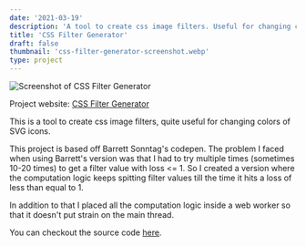 ```yaml
---
date: '2021-03-19'
description: 'A tool to create css image filters. Useful for changing colors of SVG icons.'
title: 'CSS Filter Generator'
draft: false
thumbnail: 'css-filter-generator-screenshot.webp'
type: project
---
```


<div class="post-image-wrapper">
  <img src="/images/css-filter-generator-screenshot.webp" class="post-image" alt="Screenshot of CSS Filter Generator" />
</div>

Project website: [CSS Filter Generator](https://pranjaldubey.com/css-filter-generator/ 'CSS Filter Generator')

This is a tool to create css image filters, quite useful for changing colors of SVG icons.

This project is based off Barrett Sonntag's codepen. The problem I faced when using Barrett's version was that I had to try multiple times (sometimes 10-20 times) to get a filter value with loss <= 1. So I created a version where the computation logic keeps spitting filter values till the time it hits a loss of less than equal to 1.

In addition to that I placed all the computation logic inside a web worker so that it doesn't put strain on the main thread.

You can checkout the source code [here](https://github.com/pranjalworm/css-filter-generator/).
